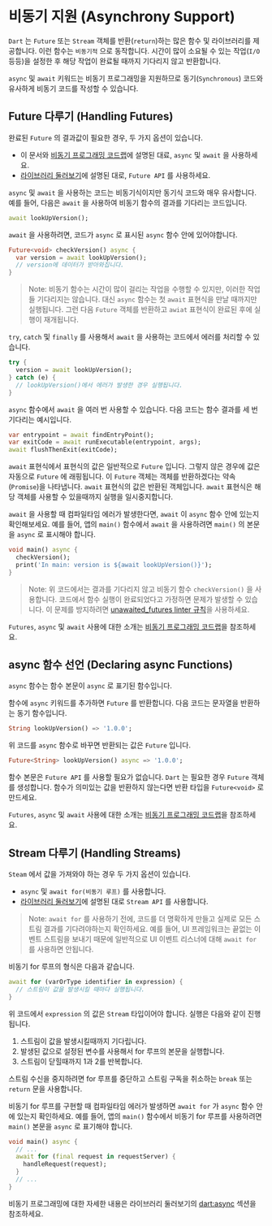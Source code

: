 # 비동기 지원 (Asynchrony Support)
`Dart` 는 `Future` 또는 `Stream` 객체를 반환(`return`)하는 많은 함수 및 라이브러리를 제공합니다. 이런 함수는 `비동기적` 으로 동작합니다. 시간이 많이 소요될 수 있는 작업(`I/O` 등등)을 설정한 후 해당 작업이 완료될 때까지 기다리지 않고 반환합니다.

`async` 및 `await` 키워드는 비동기 프로그래밍을 지원하므로 동기(`Synchronous`) 코드와 유사하게 비동기 코드를 작성할 수 있습니다.

## Future 다루기 (Handling Futures)
완료된 `Future` 의 결과값이 필요한 경우, 두 가지 옵션이 있습니다.

- 이 문서와 [비동기 프로그래밍 코드랩](https://dart.dev/codelabs/async-await)에 설명된 대료, `async` 및 `await` 을 사용하세요.
- [라이브러리 둘러보기](https://dart.dev/guides/libraries/library-tour#future)에 설명된 대로, `Future API` 를 사용하세요.

`async` 및 `await` 을 사용하는 코드는 비동기식이지만 동기식 코드와 매우 유사합니다. 예를 들어, 다음은 `await` 을 사용하여 비동기 함수의 결과를 기다리는 코드입니다.
```dart
await lookUpVersion();
```

`await` 을 사용하려면, 코드가 `async` 로 표시된 `async` 함수 안에 있어야합니다.
```dart
Future<void> checkVersion() async {
  var version = await lookUpVersion();
  // version에 데이터가 받아와집니다.
}
```

> Note: 비동기 함수는 시간이 많이 걸리는 작업을 수행할 수 있지만, 이러한 작업들 기다리지는 않습니다. 대신 `async` 함수는 첫 `await` 표현식을 만날 때까지만 실행됩니다. 그런 다음 `Future` 객체를 반환하고 `awiat` 표현식이 완료된 후에 실행이 재개됩니다.

`try`, `catch` 및 `finally` 를 사용해서 `await` 을 사용하는 코드에서 에러를 처리할 수 있습니다.
```dart
try {
  version = await lookUpVersion();
} catch (e) {
  // lookUpVersion()에서 에러가 발생한 경우 실행됩니다.
}
```

`async` 함수에서 `await` 을 여러 번 사용할 수 있습니다. 다음 코드는 함수 결과를 세 번 기다리는 예시입니다.
```dart
var entrypoint = await findEntryPoint();
var exitCode = await runExecutable(entrypoint, args);
await flushThenExit(exitCode);
```

`await` 표현식에서 표현식의 값은 일반적으로 `Future` 입니다. 그렇지 않은 경우에 값은 자동으로 `Future` 에 래핑됩니다. 이 `Future` 객체는 객체를 반환하겠다는 약속(`Promise`)을 나타냅니다. `await` 표현식의 값은 반환된 객체입니다. `await` 표현식은 해당 객체를 사용할 수 있을때까지 실행을 일시중지합니다.

`await` 을 사용할 때 컴파일타임 에러가 발생한다면, `await` 이 `async` 함수 안에 있는지 확인해보세요. 예를 들어, 앱의 `main()` 함수에서 `await` 을 사용하려면 `main()` 의 본문을 `async` 로 표시해야 합니다.
```dart
void main() async {
  checkVersion();
  print('In main: version is ${await lookUpVersion()}');
}
```

> Note: 위 코드에서는 결과를 기다리지 않고 비동기 함수 `checkVersion()` 을 사용합니다. 코드에서 함수 실행이 완료되었다고 가정하면 문제가 발생할 수 있습니다. 이 문제를 방지하려면 [unawaited_futures linter 규칙](https://dart.dev/tools/linter-rules#unawaited_futures)을 사용하세요.

`Futures`, `async` 및 `await` 사용에 대한 소개는 [비동기 프로그래밍 코드랩](https://dart.dev/codelabs/async-await)을 참조하세요.

## async 함수 선언 (Declaring async Functions)
`async` 함수는 함수 본문이 `async` 로 표기된 함수입니다.

함수에 `async` 키워드를 추가하면 `Future` 를 반환합니다. 다음 코드는 문자열을 반환하는 동기 함수입니다.
```dart
String lookUpVersion() => '1.0.0';
```

위 코드를 `async` 함수로 바꾸면 반환되는 값은 `Future` 입니다.
```dart
Future<String> lookUpVersion() async => '1.0.0';
```

함수 본문은 `Future API` 를 사용할 필요가 없습니다. `Dart` 는 필요한 경우 `Future` 객체를 생성합니다. 함수가 의미있는 값을 반환하지 않는다면 반환 타입을 `Future<void>` 로 만드세요.

`Futures`, `async` 및 `await` 사용에 대한 소개는 [비동기 프로그래밍 코드랩](https://dart.dev/codelabs/async-await)을 참조하세요.

## Stream 다루기 (Handling Streams)
`Steam` 에서 값을 가져와야 하는 경우 두 가지 옵션이 있습니다.

- `async` 및 `await for(비동기 루프)` 를 사용합니다.
- [라이브러리 둘러보기](https://dart.dev/guides/libraries/library-tour#stream)에 설명된 대로 `Stream API` 를 사용합니다.

> Note: `await for` 를 사용하기 전에, 코드를 더 명확하게 만들고 실제로 모든 스트림 결과를 기다려야하는지 확인하세요. 예를 들어, UI 프레임워크는 끝없는 이벤트 스트림을 보내기 때문에 일반적으로 UI 이벤트 리스너에 대해 `await for` 를 사용하면 안됩니다.

비동기 for 루프의 형식은 다음과 같습니다.
```dart
await for (varOrType identifier in expression) {
  // 스트림이 값을 발생시킬 때마다 실행됩니다.
}
```

위 코드에서 `expression` 의 값은 `Stream` 타입이어야 합니다. 실행은 다음와 같이 진행됩니다.

1. 스트림이 값을 발생시킬때까지 기다립니다.
2. 발생된 값으로 설정된 변수를 사용해서 for 루프의 본문을 실행합니다.
3. 스트림이 닫힐때까지 1과 2를 반복합니다.

스트림 수신을 중지하려면 for 루프를 중단하고 스트림 구독을 취소하는 `break` 또는 `return` 문을 사용합니다.

비동기 for 루프를 구현할 때 컴파일타임 에러가 발생하면 `await for` 가 `async` 함수 안에 있는지 확인하세요. 예를 들어, 앱의 `main()` 함수에서 비동기 for 루프를 사용하려면 `main()` 본문을 `async` 로 표기해야 합니다.
```dart
void main() async {
  // ...
  await for (final request in requestServer) {
    handleRequest(request);
  }
  // ...
}
```

비동기 프로그래밍에 대한 자세한 내용은 라이브러리 둘러보기의 [dart:async](https://dart.dev/guides/libraries/library-tour#dartasync---asynchronous-programming) 섹션을 참조하세요.